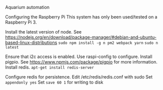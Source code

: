 Aquarium automation

Configuring the Raspberry Pi
This system has only been used/tested on a Raspberry Pi 3.

Install the latest version of node.
    See https://nodejs.org/en/download/package-manager/#debian-and-ubuntu-based-linux-distributions
`sudo npm install -g n pm2 webpack yarn`
`sudo n latest`

Ensure that i2c access is enabled.   Use raspi-config to configure.
Install pigpio.  See https://www.npmjs.com/package/pigpio for more information.
Install redis.
    `apt-get install redis-server`

Configure redis for persistence.
Edit /etc/redis/redis.conf with sudo
    Set `appendonly yes`
    Set `save 60 1` for writing to disk
